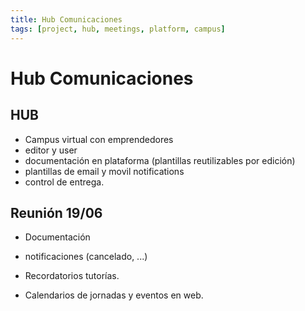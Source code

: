 ```yaml
---
title: Hub Comunicaciones
tags: [project, hub, meetings, platform, campus]
---
```


# Hub Comunicaciones

## HUB

- Campus virtual con emprendedores
- editor y user
- documentación en plataforma (plantillas reutilizables por edición)
- plantillas de email y movil notifications
- control de entrega.

## Reunión 19/06

- Documentación
- notificaciones (cancelado, ...)
- Recordatorios tutorías.

- Calendarios de jornadas y eventos en web.